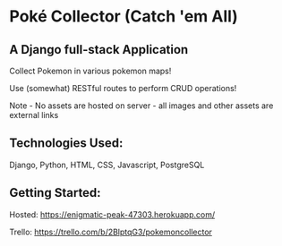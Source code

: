# Poké Collector (Catch 'em All)
## A Django full-stack Application

Collect Pokemon in various pokemon maps!

Use (somewhat) RESTful routes to perform CRUD operations! 

Note - No assets are hosted on server - all images and other assets are external links

## Technologies Used:
Django, Python, HTML, CSS, Javascript, PostgreSQL


## Getting Started:
Hosted: https://enigmatic-peak-47303.herokuapp.com/

Trello: https://trello.com/b/2BlptqG3/pokemoncollector





 